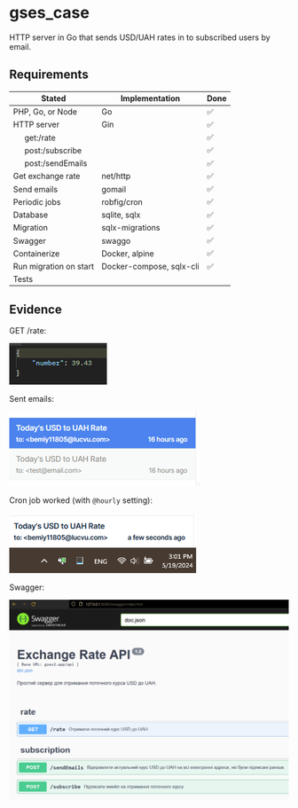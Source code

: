 # gses_case

HTTP server in Go that sends USD/UAH rates in to subscribed users by email.


## Requirements

| Stated | Implementation | Done |
| ------ | -------------- | ---- |
| PHP, Go, or Node | Go | ✅ |
| HTTP server | Gin | ✅ |
| ⠀⠀get:/rate |  | ✅ |
| ⠀⠀post:/subscribe |  | ✅ |
| ⠀⠀post:/sendEmails |  | ✅ |
| Get exchange rate | net/http | ✅ |
| Send emails | gomail | ✅ |
| Periodic jobs | robfig/cron | ✅ |
| Database | sqlite, sqlx | ✅ |
| Migration | sqlx-migrations | ✅ |
| Swagger | swaggo | ✅ |
| Containerize | Docker, alpine | ✅ |
| Run migration on start | Docker-compose, sqlx-cli | ✅ |
| Tests |  |  |


## Evidence

GET /rate:

![GET rate worked](res/rate.png)

Sent emails:

![emails sent successfully](res/sent.png)

Cron job worked (with `@hourly` setting):

![cron job worked](res/cron.png)

Swagger:

![swagger documentation is available](res/swagger.png)

